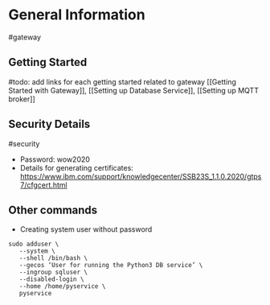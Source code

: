 # General Information
#gateway 

## Getting Started
#todo: add links for each getting started related to gateway 
[[Getting Started with Gateway]], [[Setting up Database Service]], [[Setting up MQTT broker]]


## Security Details
#security
- Password: wow2020
- Details for generating certificates: https://www.ibm.com/support/knowledgecenter/SSB23S_1.1.0.2020/gtps7/cfgcert.html

## Other commands
 - Creating system user without password
```
sudo adduser \
   --system \
   --shell /bin/bash \
   --gecos ‘User for running the Python3 DB service’ \
   --ingroup sqluser \
   --disabled-login \
   --home /home/pyservice \
   pyservice
```